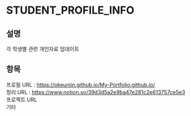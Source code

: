 # STUDENT_PROFILE_INFO
설명
---
각 학생별 관련 개인자료 업데이트 

항목
---
프로필 URL : https://okeunjin.github.io/My-Portfolio.github.io/ <br/>
정리 URL : https://www.notion.so/39d3d5a2e9ba47e281c2e613757ce5e3 <br/>
프로젝트 URL <br/>
기타 

